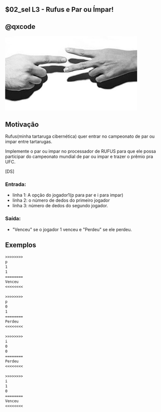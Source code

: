 ## $02_sel L3 - Rufus e Par ou Ímpar!
## @qxcode

![](__capa.jpg)

## Motivação

Rufus(minha tartaruga cibernética) quer entrar no campeonato de par ou impar entre tartarugas.

Implemente o par ou impar no processador de RUFUS para que ele possa participar do campeonato
mundial de par ou impar e trazer o prêmio pra UFC.

[DS]

### Entrada:
* linha 1: A opção do jogador1(p para par e i para impar)
* linha 2: o número de dedos do primeiro jogador
* linha 3: número de dedos do segundo jogador.

### Saída:
* "Venceu" se o jogador 1 venceu e "Perdeu" se ele perdeu.

## Exemplos

```
>>>>>>>>
p
1
1
========
Venceu
<<<<<<<<

>>>>>>>>
p
0
1
========
Perdeu
<<<<<<<<

>>>>>>>>
i
0
0
========
Perdeu
<<<<<<<<

>>>>>>>>
i
1
0
========
Venceu
<<<<<<<<
```

#

